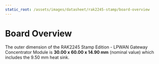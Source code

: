 ```yaml
---
static_root: /assets/images/datasheet/rak2245-stamp/board-overview
---
```


# Board Overview

<rk-img
  :src="`${$frontmatter.static_root}/roohsofgitzlzhbea2vz.jpg`"
  width="60%"
  figure-number="1"
  caption="RAK2245 Stamp Edition Board Dimension"
/>

The outer dimension of the RAK2245 Stamp Edition - LPWAN Gateway Concentrator Module is **30.00 x 60.00 x 14.90 mm** (nominal value) which includes the
9.50 mm heat sink.

